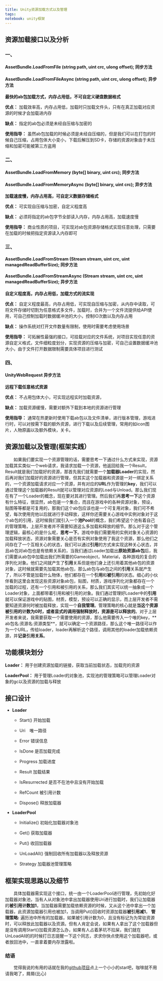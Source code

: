```yaml
---
title: Unity资源加载方式以及管理
tags: 
notebook: unity框架
---
```



## 资源加载接口以及分析

### 一、
#### AssetBundle.LoadFromFile (string path, uint crc, ulong offset); 同步方法
#### AssetBundle.LoadFromFileAsync (string path, uint crc, ulong offset); 异步方法
**最快的ab包加载方式，内存占用低，不可自定义硬盘数据格式**

**优点：** 加载效率高，内存占用低，加载时只加载文件头，只有在真正加载对应资源的时候才会加载进内存

**缺点：** 指定的ab包必须是未经自压缩与加密的

**使用指导：** 虽然ab包加载的时候必须是未经自压缩的，但是我们可以在打包的时候自己压缩，占用包体大小变小，下载后解压到SD卡，存储的资源对象由于未压缩和加密可能被第三方盗用

### 二、
#### AssetBundle.LoadFromMemory (byte[] binary, uint crc); 同步方法
#### AssetBundle.LoadFromMemoryAsync (byte[] binary, uint crc); 异步方法
**加载速度慢，内存占用高，可自定义数据存储格式**

**优点：** 可实现自压缩与加密，自定义程度高

**缺点：** 必须将指定的ab包字节全部读入内存，内存占用高，加载速度慢

**使用指导：** 商业性质的项目，可实现对ab包资源存储格式实现任意处理，只需要在加载的时候把指定资源读入内存即可

### 三、
#### AssetBundle.LoadFromStream (Stream stream, uint crc, uint managedReadBufferSize); 同步方法
#### AssetBundle.LoadFromStreamAsync (Stream stream, uint crc, uint managedReadBufferSize); 异步方法

**自定义程度高，内存占用低，加载方式的流实现**

**优点：** 自定义程度最高，内存占用低，可实现自压缩与加密，从内存中读取，可将文件存储时切割为任意格式多文件，加载时，合并为一个文件流提供给API使用，可自己控制加载时数据缓冲池的大小，控制IO次数以及内存占用

**缺点：** 操作系统对打开文件数量有限制，使用时需要考虑使用场景

**使用指导：** 可拓展性最强的接口，可挂载对应的文件系统，对项目实现任意的资源自定义格式，文件细粒度划分，实现资源的压缩与加密，可自己设置数据缓冲池大小，由于文件打开数据限制需要具体项目进行测试

### 四、
#### UnityWebRequest 异步方法
**远程下载任意格式资源**

**优点：** 不占用包体大小，可实现远程实时加载资源，

**缺点：** 加载资源缓慢，需要对额外下载到本地的资源进行管理

**使用指导：** 通常在热更新时使用下载ab包以及文件清单，进行版本管理，游戏进行时，可以对按需下载的额外资源，进行下载以及后续管理，常用的如icon图片，人物原画以及额外模块，关卡。 

## 资源加载以及管理(框架实践）

　　如果我们要实现一个资源管理的话，需要思考一下通过什么方式来实现，资源加载其实类似一个web请求，我请求加载一个资源，他返回给我一个Result，Result就是我们加载好的资源，那首先我们就需要一个**加载器Loader**的实现，然后再对我们加载好的资源进行管理，但其实这个加载器和资源是一对一绑定关系的，一个资源加载请求对应一个资源，并有对应的**URL**作为管理的**key**，我们可以通过管理这个加载器的Result就可以管理对应资源的Load与Unload。那么我们现在有了一个Loader的概念，现在要对其进行管理。然后我们再**思考一下**这个资源有什么特征，很显然，ab包是一个集合，而且在游戏中的各种资源对象，预设，贴图等等都是可复用的，那我们这个ab包应该也是一个可复用对象，我们可不希望，每次使用完他以后就进行手动释放，这样你还需要关心游戏中实例对象对于这个ab包的引用，这时候我们就引入一个**池Pool**的概念，我们希望这个池有着自己的管理策略，上层开发者并不需要知道这么多加载和释放的细节。那么对于这个管理逻辑，最核心的是什么呢，**思考一下**。游戏中我们需要用的实例对象关心资源的加载释放状态，资源对象需要关心是否有实例对象使用了我这个资源，那么他们之间存在了一个互相关心的状态，我们可以通过**引用**的方式来实现这种关心状态，并且ab包对ab包也是有依赖关系的，当我们通过Loader加载出**原始资源ab包**后，我们需要从ab包中加载出我们所需要的Gameobject，Material，各种游戏的复合的序列化对象。他们之间就产生了**引用**关系但是他们身上还引用着其他ab包的资源对象，这时候就需要先加载其他ab包，那么ab包与ab包之间的**引用**关系就产生了，所以不管是加载什么物体，他们都存在一个**引用**和**被引用**的状态。细心的小伙伴看到这里会发现这些资源对象ab包，贴图，材质，游戏序列化对象都存在一个加载的过程，还有一个引用和被引用的关系，那么我们其实可以统一抽象成一个Loader对象，上面都带着引用和被引用的对象。我们通过管理好Loader中的**引用**就可以保证游戏中的贴图，材质，模型，预设可以正确的显示，而上层开发者不需要知道资源何时被加载释放，实现一个**自我管理**。管理策略的核心就是**当这个资源被引用的计数为0时，或者显式的调用强制释放时，资源是可以释放的**。对于上层开发者来说，我需要获取一个需要使用的资源，那么他需要传入一个唯的key，** ab包名:资源名:资源类型**，就可以确定一个资源路径，那么这个唯一路径可以作为一个URL，传给loader，loader再解析这个路径，调用其他的loader加载依赖资源，并**记录引用关系**。



## 功能模块划分

**Loader：** 用于创建资源加载的链接，获取当前加载状态，加载完的资源

**LoaderPool：** 用于管理Loader的对象池，实现池的管理策略可以管理Loader对象的gc以及资源的加载与释放

## 接口设计



- **Loader** 

  - Start() 开始加载

  - Uri　唯一路径

  - Error 错误信息

  - IsDone 是否加载完成

  - Progress 加载进度

  - Result 加载结果

  - IsResurrected 是否不在池中且没有开始加载

  - RefCount 被引用计数

  - Dispose() 释放加载器



- **LoaderPool** 

  - Initialize() 初始化加载器对象池

  - Get() 获取加载器

  - Put() 收回加载器

  - UnLoadAll() 强制回收所有加载器以及释放资源

  - Strategy 加载器池管理策略



## 框架实现思路以及细节

　　具体加载器需实现这个接口，统一由一个LoaderPool进行管理，先初始化好加载器对象池，当有人从对象池中拿出加载器使用Uri进行加载时，我们让加载器的**被引用计数加1**，当加载器需要加载依赖资源的时候，又从这个池中拿出一个加载器，此资源加载器引用也被加1，当调用Put()回收时资源加载器**被引用减1**， **管理策略:** 遍历池中所有的加载器，如果被引用计数为0，且没有标记为为常驻资源时，可以释放此加载器以及资源。但有人肯定会说，如果有人拿出了这个加载器但是没有调用Start()加载资源怎么办，如果有人占着茅坑不拉屎，我们就在UnLoadAll的的时候打日志提醒一下这个同志，求求你快点使用这个加载器吧，或者放回池中，一直拿着要内存泄露啦。



### 结语

　　觉得我说的有用的话就在我的[github项目](https://github.com/coder-dragon/Dragon)点上一个小小的star吧，咖啡就不用请我喝了，屑屑(比心)